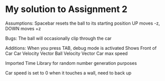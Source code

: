 # My solution to Assignment 2


Assumptions:
	Spacebar resets the ball to its starting position
	UP moves -z, DOWN moves +z

Bugs:
	The ball will occasionally clip through the car

Additions:
	When you press TAB, debug mode is activated
		Shows Front of Car
		Car Velocity Vector 
		Ball Velocity Vector
	Car max speed

Imported Time Library for random number generation purposes

Car speed is set to 0 when it touches a wall, need to back up
